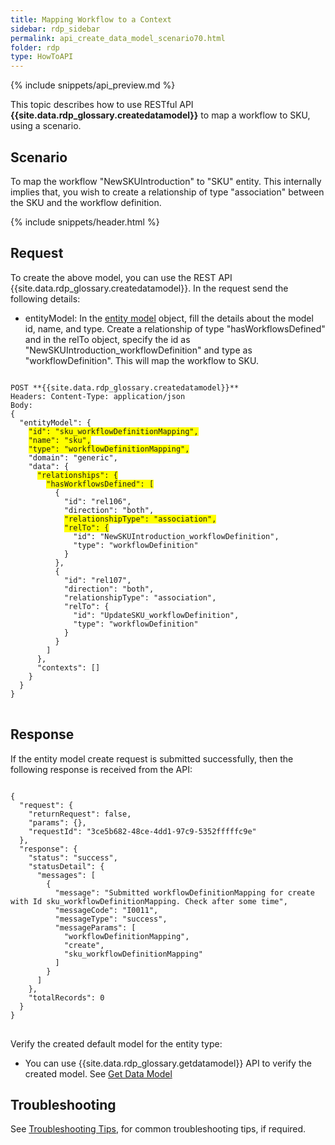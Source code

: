 ```yaml
---
title: Mapping Workflow to a Context
sidebar: rdp_sidebar
permalink: api_create_data_model_scenario70.html
folder: rdp
type: HowToAPI
---
```


{% include snippets/api_preview.md %}

This topic describes how to use RESTful API **{{site.data.rdp_glossary.createdatamodel}}** to map a workflow to SKU, using a scenario.

## Scenario

To map the workflow "NewSKUIntroduction" to "SKU" entity. This internally implies that, you wish to create a relationship of type "association" between the SKU and the workflow definition.

{% include snippets/header.html %}

## Request

To create the above model, you can use the REST API {{site.data.rdp_glossary.createdatamodel}}. In the request send the following details:
  
* entityModel: In the [entity model](api_workflow_mapping_model.html) object, fill the details about the model id, name, and type. Create a relationship of type "hasWorkflowsDefined" and in the relTo object, specify the id as "NewSKUIntroduction_workflowDefinition" and type as "workflowDefinition". This will map the workflow to SKU.

<pre>
<code>
POST **{{site.data.rdp_glossary.createdatamodel}}**
Headers: Content-Type: application/json
Body:
{
  "entityModel": {
    <span style="background-color: #FFFF00">"id": "sku_workflowDefinitionMapping",</span>
    <span style="background-color: #FFFF00">"name": "sku",</span>
    <span style="background-color: #FFFF00">"type": "workflowDefinitionMapping",</span>
    "domain": "generic",
    "data": {
      <span style="background-color: #FFFF00">"relationships": {</span>
        <span style="background-color: #FFFF00">"hasWorkflowsDefined": [</span>
          {
            "id": "rel106",
            "direction": "both",
            <span style="background-color: #FFFF00">"relationshipType": "association",</span>
            <span style="background-color: #FFFF00">"relTo": {</span>
              "id": "NewSKUIntroduction_workflowDefinition",
              "type": "workflowDefinition"
            }
          },
          {
            "id": "rel107",
            "direction": "both",
            "relationshipType": "association",
            "relTo": {
              "id": "UpdateSKU_workflowDefinition",
              "type": "workflowDefinition"
            }
          }
        ]
      },
      "contexts": []
    }
  }
}
</code>
</pre> 

## Response

If the entity model create request is submitted successfully, then the following response is received from the API:

<pre>
<code>
{
  "request": {
    "returnRequest": false,
    "params": {},
    "requestId": "3ce5b682-48ce-4dd1-97c9-5352fffffc9e"
  },
  "response": {
    "status": "success",
    "statusDetail": {
      "messages": [
        {
          "message": "Submitted workflowDefinitionMapping for create with Id sku_workflowDefinitionMapping. Check after some time",
          "messageCode": "I0011",
          "messageType": "success",
          "messageParams": [
            "workflowDefinitionMapping",
            "create",
            "sku_workflowDefinitionMapping"
          ]
        }
      ]
    },
    "totalRecords": 0
  }
}
</code>
</pre> 

Verify the created default model for the entity type:
* You can use {{site.data.rdp_glossary.getdatamodel}} API to verify the created model. See [Get Data Model](api_get_data_model.html)

## Troubleshooting

See [Troubleshooting Tips](api_troubleshooting_tips.html), for common troubleshooting tips, if required.